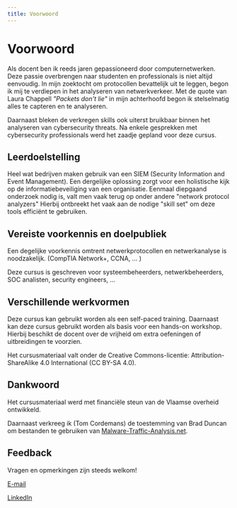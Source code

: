 ```yaml
---
title: Voorwoord
---
```


# Voorwoord

Als docent ben ik reeds jaren gepassioneerd door computernetwerken. Deze passie overbrengen naar studenten en professionals is niet altijd eenvoudig. In mijn zoektocht om protocollen bevattelijk uit te leggen, begon ik mij te verdiepen in het analyseren van netwerkverkeer. Met de quote van Laura Chappell _"Packets don't lie"_ in mijn achterhoofd begon ik stelselmatig alles te capteren en te analyseren.

Daarnaast bleken de verkregen skills ook uiterst bruikbaar binnen het analyseren van cybersecurity threats. Na enkele gesprekken met cybersecurity professionals werd het zaadje gepland voor deze cursus.

## Leerdoelstelling

Heel wat bedrijven maken gebruik van een SIEM (Security Information and Event Management). Een dergelijke oplossing zorgt voor een holistische kijk op de informatiebeveiliging van een organisatie. Eenmaal diepgaand onderzoek nodig is, valt men vaak terug op onder andere "network protocol analyzers" Hierbij ontbreekt het vaak aan de nodige "skill set" om deze tools efficiënt te gebruiken.

## Vereiste voorkennis en doelpubliek

Een degelijke voorkennis omtrent netwerkprotocollen en netwerkanalyse is noodzakelijk.
(CompTIA Network+, CCNA, ... )

Deze cursus is geschreven voor systeembeheerders, netwerkbeheerders, SOC analisten, security engineers, ...

## Verschillende werkvormen

Deze cursus kan gebruikt worden als een self-paced training. Daarnaast kan deze cursus gebruikt worden als basis voor een hands-on workshop. Hierbij beschikt de docent over de vrijheid om extra oefeningen of uitbreidingen te voorzien.

Het cursusmateriaal valt onder de Creative Commons-licentie: Attribution-ShareAlike 4.0 International (CC BY-SA 4.0).

## Dankwoord

Het cursusmateriaal werd met financiële steun van de Vlaamse overheid ontwikkeld.

Daarnaast verkreeg ik (Tom Cordemans) de toestemming van Brad Duncan om bestanden te gebruiken van [Malware-Traffic-Analysis.net](https://www.malware-traffic-analysis.net/).

## Feedback

Vragen en opmerkingen zijn steeds welkom!

[E-mail](mailto:tom.cordemans@vives.be)

[LinkedIn](https://linkedin.com/in/tom-cordemans-54419821)